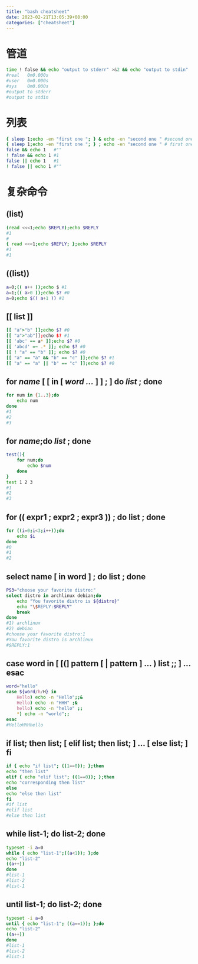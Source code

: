 ```yaml
---
title: "bash cheatsheet"
date: 2023-02-21T13:05:39+08:00
categories: ["cheatsheet"]
---
```

# 管道
``` bash
time ! false && echo "output to stderr" >&2 && echo "output to stdin"  |& cat 
#real	0m0.000s
#user	0m0.000s
#sys	0m0.000s
#output to stderr
#output to stdin
```
# 列表
``` bash
{ sleep 1;echo -en "first one "; } & echo -en "second one " #second one first one
{ sleep 1;echo -en "first one "; } ; echo -en "second one " # first one second one
false && echo 1   #""
! false && echo 1 #1
false || echo 1   #1
! false || echo 1 #"" 
```
# 复杂命令
## (list)
```bash
(read <<<1;echo $REPLY);echo $REPLY 
#1
#
{ read <<<1;echo $REPLY; };echo $REPLY
#1
#1
```
## ((list))
```bash
a=0;(( a++ ));echo $ #1
a=1;(( a>0 ));echo $? #0
a=0;echo $(( a+1 )) #1
```
## [[ list ]]
```bash
[[ "a">"b" ]];echo $? #0
[[ "a">"ab"]];echo $? #1
[[ 'abc' == a* ]];echo $? #0
[[ 'abcd' =~ .* ]]; echo $? #0
[[ ! "a" == "b" ]]; echo $? #0
[[ "a" == "a" && "b" == "c" ]];echo $? #1
[[ "a" == "a" || "b" == "c" ]];echo $? #0
```
##  for _name_ [ [ in [ _word ..._ ] ] ; ] do _list_ ; done
``` bash
for num in {1..3};do
	echo num
done
#1
#2
#3
```
## for _name_;do _list_ ; done
```bash
test(){
	for num;do
		echo $num
	done
}
test 1 2 3
#1
#2
#3
```
## for (( expr1 ; expr2 ; expr3 )) ; do list ; done
``` bash
for ((i=0;i<3;i++));do
	echo $i
done
#0
#1
#2
```
## select name [ in word ] ; do list ; done
``` bash
PS3="choose your favorite distro:"
select distro in archlinux debian;do
	echo "You favorite distro is ${distro}"
	echo "\$REPLY:$REPLY"
	break
done
#1) archlinux
#2) debian
#choose your favorite distro:1
#You favorite distro is archlinux
#$REPLY:1
```
## case word in [ [(] pattern [ | pattern ] ... ) list ;; ] ... esac
``` bash
word="hello"
case ${word/h/H} in
    Hello) echo -n "Hello";;&
    Hello) echo -n "HHH" ;&
    hello) echo -n "hello" ;;
    *) echo -n "world";;
esac
#HelloHHHhello
```
## if list; then list; [ elif list; then list; ] ... [ else list; ] fi
```bash
if { echo "if list"; ((1==0)); };then
echo "then list"
elif { echo "elif list"; ((1==0)); };then
echo "corresponding then list"
else
echo "else then list"
fi
#if list
#elif list
#else then list
```
## while list-1; do list-2; done
```bash
typeset -i a=0
while { echo "list-1";((a<1)); };do
echo "list-2"
((a++))
done
#list-1
#list-2
#list-1
```
## until list-1; do list-2; done
```bash
typeset -i a=0
until { echo "list-1"; ((a==1)); };do
echo "list-2"
((a++))
done
#list-1
#list-2
#list-1
```


